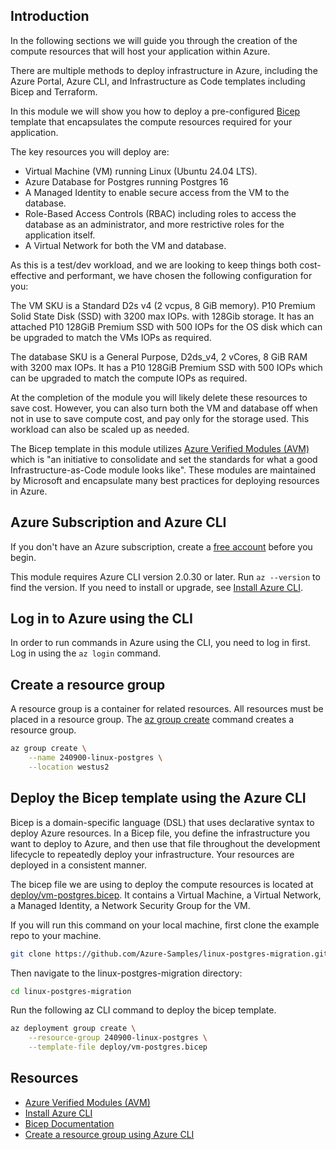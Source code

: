 ## Introduction

In the following sections we will guide you through the creation of the compute resources that will host your application within Azure.

There are multiple methods to deploy infrastructure in Azure, including the Azure Portal, Azure CLI, and Infrastructure as Code templates including Bicep and Terraform.

In this module we will show you how to deploy a pre-configured [Bicep](https://learn.microsoft.com/azure/azure-resource-manager/bicep/overview?tabs=bicep) template that encapsulates the compute resources required for your application.

The key resources you will deploy are:

- Virtual Machine (VM) running Linux (Ubuntu 24.04 LTS).
- Azure Database for Postgres running Postgres 16
- A Managed Identity to enable secure access from the VM to the database.
- Role-Based Access Controls (RBAC) including roles to access the database as an administrator, and more restrictive roles for the application itself.
- A Virtual Network for both the VM and database.

As this is a test/dev workload, and we are looking to keep things both cost-effective and performant, we have chosen the following configuration for you:

The VM SKU is a Standard D2s v4 (2 vcpus, 8 GiB memory). P10 Premium Solid State Disk (SSD) with 3200 max IOPs. with 128Gib storage. It has an attached P10 128GiB Premium SSD with 500 IOPs for the OS disk which can be upgraded to match the VMs IOPs as required.

The database SKU is a General Purpose, D2ds_v4, 2 vCores, 8 GiB RAM with 3200 max IOPs. It has a P10 128GiB Premium SSD with 500 IOPs which can be upgraded to match the compute IOPs as required.

At the completion of the module you will likely delete these resources to save cost. However, you can also turn both the VM and database off when not in use to save compute cost, and pay only for the storage used. This workload can also be scaled up as needed.

The Bicep template in this module utilizes [Azure Verified Modules (AVM)](https://azure.github.io/Azure-Verified-Modules/) which is "an initiative to consolidate and set the standards for what a good Infrastructure-as-Code module looks like". These modules are maintained by Microsoft and encapsulate many best practices for deploying resources in Azure. 

## Azure Subscription and Azure CLI 

If you don't have an Azure subscription, create a [free account](https://azure.microsoft.com/free/) before you begin.

This module requires Azure CLI version 2.0.30 or later. Run `az --version` to find the version. If you need to install or upgrade, see [Install Azure CLI](https://learn.microsoft.com/en-us/cli/azure/install-azure-cli).

## Log in to Azure using the CLI

In order to run commands in Azure using the CLI, you need to log in first. Log in using the `az login` command.

## Create a resource group

A resource group is a container for related resources. All resources must be placed in a resource group. The [az group create](/cli/azure/group) command creates a resource group.

```bash
az group create \
    --name 240900-linux-postgres \
    --location westus2
```

## Deploy the Bicep template using the Azure CLI

Bicep is a domain-specific language (DSL) that uses declarative syntax to deploy Azure resources. In a Bicep file, you define the infrastructure you want to deploy to Azure, and then use that file throughout the development lifecycle to repeatedly deploy your infrastructure. Your resources are deployed in a consistent manner.

The bicep file we are using to deploy the compute resources is located at [deploy/vm-postgres.bicep](./deploy/vm-postgres.bicep). It contains a Virtual Machine, a Virtual Network, a Managed Identity, a Network Security Group for the VM.

If you will run this command on your local machine, first clone the example repo to your machine.

```bash
git clone https://github.com/Azure-Samples/linux-postgres-migration.git
```

Then navigate to the linux-postgres-migration directory:

```bash
cd linux-postgres-migration
```

Run the following az CLI command to deploy the bicep template.

```bash
az deployment group create \
    --resource-group 240900-linux-postgres \
    --template-file deploy/vm-postgres.bicep
```

## Resources
- [Azure Verified Modules (AVM)](https://azure.github.io/Azure-Verified-Modules/)
- [Install Azure CLI](https://learn.microsoft.com/cli/azure/install-azure-cli)
- [Bicep Documentation](https://learn.microsoft.com/azure/azure-resource-manager/bicep/overview?tabs=bicep)
- [Create a resource group using Azure CLI](https://learn.microsoft.com/cli/azure/group)
